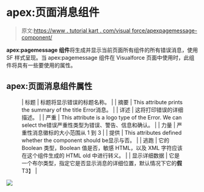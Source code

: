 # apex:页面消息组件

> 原文:[https://www . tutorial kart . com/visual force/apexpagemessage-component/](https://www.tutorialkart.com/visualforce/apexpagemessage-component/)

**apex:pagemessage 组件**将生成并显示当前页面所有组件的所有错误消息，使用 SF 样式呈现。当 apex:pagemessage 组件在 Visualforce 页面中使用时，此组件将具有一些要使用的属性。

## apex:页面消息组件属性

<figure class="wp-block-table">

| 标题 | 标题将显示错误的标题名称。 |
| 摘要 | This attribute prints the summary of the title Error消息。 |
| 详述 | 这将打印错误的详细描述。 |
| 严重 | This attribute is a logo type of the Error. We can select the错误严重性类型为错误、警告、信息和确认。 |
| 力量 | 严重性消息徽标的大小范围从 1 到 3 |
| 提供 | This attributes defined whether the component should be显示与否。 |
| 逃跑 | 它的 Boolean 类型，Boolean 值是否，敏感 HTML，以及 XML 字符应该在这个组件生成的 HTML old 中进行转义。 |
| 显示详细数据 | 它是一个布尔类型，指定它是否显示消息的详细位置，默认情况下它的**假**T3】 |

</figure>

[![](../Images/925da31b32d6bc3827932f6c8afb11bb.png)](https://www.tutorialkart.com/)